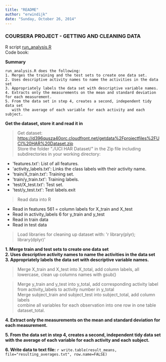 ```yaml
---
title: "README"
author: "erwindijk"
date: "Sunday, October 26, 2014"
---
```


### COURSERA PROJECT - GETTING AND CLEANING DATA  
R script [run_analysis.R](https://github.com/erwindijk/datasciencecoursera/blob/master/run_analysis.R)  
Code book: <insert link here>


**Summary**
```
run_analysis.R does the following:   
1. Merges the training and the test sets to create one data set.  
2. Uses descriptive activity names to name the activities in the data set  
3. Appropriately labels the data set with descriptive variable names.   
4. Extracts only the measurements on the mean and standard deviation for each measurement.   
5. From the data set in step 4, creates a second, independent tidy data set 
   with the average of each variable for each activity and each subject.  
```

**Get the dataset, store it and read it in**   

> Get dataset: https://d396qusza40orc.cloudfront.net/getdata%2Fprojectfiles%2FUCI%20HAR%20Dataset.zip    
> Store the folder "./UCI HAR Dataset/" in the Zip file including subdirectories in your working directory:   
- 'features.txt': List of all features.  
- 'activity_labels.txt': Links the class labels with their activity name.  
- 'train/X_train.txt': Training set.  
- 'train/y_train.txt': Training labels.  
- 'test/X_test.txt': Test set.  
- 'test/y_test.txt': Test labels.exit  

> Read data into R  
- Read in features 561 = column labels for X_train and X_test  
- Read in activity_labels 6 for y_train and y_test
- Read in train data  
- Read in test data  
  
> Load libraries for cleaning up dataset with: 'r library(plyr); library(dplyr)'  

**1. Merge train and test sets to create one data set  
2. Uses descriptive activity names to name the activities in the data set  
3. Appropriately labels the data set with descriptive variable names.**   
  
> Merge X_train and X_test into X_total, add column labels, all lowercase, clean up columns names with gsub() 

> Merge y_train and y_test into y_total, add corresponding activity label from activity_labels to activity number in y_total  
> Merge subject_train and subject_test into subject_total, add column labels  
> combine all variables for each observation into one row in one table dataset_total.  
  
**4. Extract only the measurements on the mean and standard deviation for each measurement.**  

**5. From the data set in step 4, creates a second, independent tidy data set 
   with the average of each variable for each activity and each subject.**   
   
**6. Write data to text file:** `r write.table(result_means, file="resulting_averages.txt", row.name=FALSE)`


